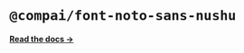 # `@compai/font-noto-sans-nushu`

[**Read the docs &rarr;**](https://components.ai/docs/typefaces/noto-sans-nushu)
